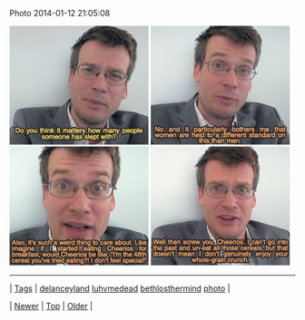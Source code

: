 <!--
title: Photo 2014-01-12 21
date: 2020-06-28T15:27:00.247Z
tags: delanceyland, luhvmedead, bethlosthermind, photo
-->


Photo 2014-01-12 21:05:08

![](73127419864-0.gif)
![](73127419864-1.gif)
![](73127419864-2.gif)
![](73127419864-3.gif)

<!--BOTTOM-POST-NAVIGATION-->
---

| [Tags](tags.md) | [delanceyland](tag-delanceyland.md) [luhvmedead](tag-luhvmedead.md) [bethlosthermind](tag-bethlosthermind.md) [photo](tag-photo.md) |

| [Newer](73127209024.md) | [Top](index.md) | [Older](73127878305.md) |